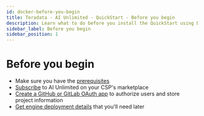 ```yaml
---
id: docker-before-you-begin
title: Teradata - AI Unlimited - QuickStart - Before you begin
description: Learn what to do before you install the QuickStart using Docker.
sidebar_label: Before you begin
sidebar_position: 1
---
```


# Before you begin

- Make sure you have the [prerequisites](/docs/install-ai-unlimited/quickstart/before-you-begin/docker-prerequisites.md)
- [Subscribe](/docs/install-ai-unlimited/quickstart/before-you-begin/docker-subscribe.md) to AI Unlimited on your CSP's marketplace
- [Create a GitHub or GitLab OAuth app](/docs/install-ai-unlimited/quickstart/before-you-begin/docker-create-oauth-app.md) to authorize users and store project information
- [Get engine deployment details](/docs/install-ai-unlimited/quickstart/before-you-begin/docker-engine-deployment-details.md) that you'll need later

